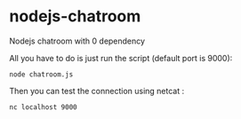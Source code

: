 # nodejs-chatroom
Nodejs chatroom with 0 dependency


All you have to do is just run the script (default port is 9000):
```
node chatroom.js
```
Then you can test the connection using netcat :
```
nc localhost 9000
```
